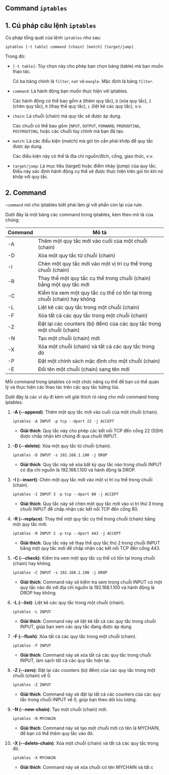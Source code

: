 ## Command `iptables`

<a name="1"></a>
## 1. Cú pháp câu lệnh `iptables`

Cú pháp tổng quát của lệnh `iptables` như sau:

```
iptables [-t table] command [chain] [match] [target/jump]
```

Trong đó:

- `[-t table]`: Tùy chọn này cho phép bạn chọn bảng (table) mà bạn muốn thao tác. 
    
    Có ba bảng chính là `filter`, `nat` và `mangle`. Mặc định là bảng `filter`.
  
- `command`: Là hành động bạn muốn thực hiện với iptables. 

    Các hành động có thể bao gồm `A` (thêm quy tắc), `D` (xóa quy tắc), `I` (chèn quy tắc), `R` (thay thế quy tắc), `L` (liệt kê các quy tắc), v.v.
  
- `chain`: Là chuỗi (chain) mà quy tắc sẽ được áp dụng. 

    Các chuỗi có thể bao gồm `INPUT`, `OUTPUT`, `FORWARD`, `PREROUTING`, `POSTROUTING`, hoặc các chuỗi tùy chỉnh mà bạn đã tạo.
  
- `match`: Là các điều kiện (match) mà gói tin cần phải khớp để quy tắc được áp dụng. 

    Các điều kiện này có thể là địa chỉ nguồn/đích, cổng, giao thức, v.v.
  
- `target/jump`: Là mục tiêu (target) hoặc điểm nhảy (jump) của quy tắc. Điều này xác định hành động cụ thể sẽ được thực hiện trên gói tin khi nó khớp với quy tắc.

<a name="2"></a>
## 2. Command

-`command` nói cho iptables biết phải làm gì với phần còn lại của rule.

Dưới đây là một bảng các command trong iptables, kèm theo mô tả của chúng:


| Command      | Mô tả                                                                      |
|--------------|----------------------------------------------------------------------------|
| -A           | Thêm một quy tắc mới vào cuối của một chuỗi (chain)                      |
| -D           | Xóa một quy tắc từ chuỗi (chain)                                          |
| -I           | Chèn một quy tắc mới vào một vị trí cụ thể trong chuỗi (chain)            |
| -R           | Thay thế một quy tắc cụ thể trong chuỗi (chain) bằng một quy tắc mới      |
| -C           | Kiểm tra xem một quy tắc cụ thể có tồn tại trong chuỗi (chain) hay không |
| -L           | Liệt kê các quy tắc trong một chuỗi (chain)                               |
| -F           | Xóa tất cả các quy tắc trong một chuỗi (chain)                            |
| -Z           | Đặt lại các counters (bộ đếm) của các quy tắc trong một chuỗi (chain)     |
| -N           | Tạo một chuỗi (chain) mới                                                  |
| -X           | Xóa một chuỗi (chain) và tất cả các quy tắc trong đó                      |
| -P           | Đặt một chính sách mặc định cho một chuỗi (chain)                         |
| -E           | Đổi tên một chuỗi (chain) sang tên mới                                     |

Mỗi command trong iptables có một chức năng cụ thể để bạn có thể quản lý và thực hiện các thao tác trên các quy tắc tường lửa.

Dưới đây là các ví dụ đi kèm với giải thích rõ ràng cho mỗi command trong iptables:

1. **-A (--append)**: Thêm một quy tắc mới vào cuối của một chuỗi (chain).
   ```
   iptables -A INPUT -p tcp --dport 22 -j ACCEPT
   ```
   - **Giải thích**: Quy tắc này cho phép các kết nối TCP đến cổng 22 (SSH) được chấp nhận khi chúng đi qua chuỗi INPUT.

2. **-D (--delete)**: Xóa một quy tắc từ chuỗi (chain).
   ```
   iptables -D INPUT -s 192.168.1.100 -j DROP
   ```
   - **Giải thích**: Quy tắc này sẽ xóa bất kỳ quy tắc nào trong chuỗi INPUT có địa chỉ nguồn là 192.168.1.100 và hành động là DROP.

3. **-I (--insert)**: Chèn một quy tắc mới vào một vị trí cụ thể trong chuỗi (chain).
   ```
   iptables -I INPUT 3 -p tcp --dport 80 -j ACCEPT
   ```
   - **Giải thích**: Quy tắc này sẽ chèn một quy tắc mới vào vị trí thứ 3 trong chuỗi INPUT để chấp nhận các kết nối TCP đến cổng 80.

4. **-R (--replace)**: Thay thế một quy tắc cụ thể trong chuỗi (chain) bằng một quy tắc mới.
   ```
   iptables -R INPUT 2 -p tcp --dport 443 -j ACCEPT
   ```
   - **Giải thích**: Quy tắc này sẽ thay thế quy tắc thứ 2 trong chuỗi INPUT bằng một quy tắc mới để chấp nhận các kết nối TCP đến cổng 443.

5. **-C (--check)**: Kiểm tra xem một quy tắc cụ thể có tồn tại trong chuỗi (chain) hay không.
   ```
   iptables -C INPUT -s 192.168.1.100 -j DROP
   ```
   - **Giải thích**: Command này sẽ kiểm tra xem trong chuỗi INPUT có một quy tắc nào đó với địa chỉ nguồn là 192.168.1.100 và hành động là DROP hay không.

6. **-L (--list)**: Liệt kê các quy tắc trong một chuỗi (chain).
   ```
   iptables -L INPUT
   ```
   - **Giải thích**: Command này sẽ liệt kê tất cả các quy tắc trong chuỗi INPUT, giúp bạn xem các quy tắc đang được áp dụng.

7. **-F (--flush)**: Xóa tất cả các quy tắc trong một chuỗi (chain).
   ```
   iptables -F INPUT
   ```
   - **Giải thích**: Command này sẽ xóa tất cả các quy tắc trong chuỗi INPUT, làm sạch tất cả các quy tắc hiện tại.

8. **-Z (--zero)**: Đặt lại các counters (bộ đếm) của các quy tắc trong một chuỗi (chain) về 0.
   ```
   iptables -Z INPUT
   ```
   - **Giải thích**: Command này sẽ đặt lại tất cả các counters của các quy tắc trong chuỗi INPUT về 0, giúp bạn theo dõi lưu lượng.

9. **-N (--new-chain)**: Tạo một chuỗi (chain) mới.
   ```
   iptables -N MYCHAIN
   ```
   - **Giải thích**: Command này sẽ tạo một chuỗi mới có tên là MYCHAIN, để bạn có thể thêm quy tắc vào đó.

10. **-X (--delete-chain)**: Xóa một chuỗi (chain) và tất cả các quy tắc trong đó.
    ```
    iptables -X MYCHAIN
    ```
    - **Giải thích**: Command này sẽ xóa chuỗi có tên MYCHAIN và tất c